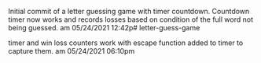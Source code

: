 Initial commit of a letter guessing game with timer countdown.  Countdown timer now works and records losses based on condition of the full word not being guessed.  am 05/24/2021 12:42p# letter-guess-game

timer and win loss counters work with escape function added to timer to capture them. am 05/24/2021 06:10pm 
